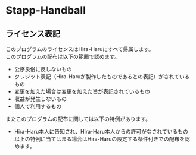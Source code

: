 # Stapp-Handball
## ライセンス表記
このプログラムのライセンスはHira-Haruにすべて帰属します。  
このプログラムの配布は以下の範囲で認めます。  
* 公序良俗に反しないもの
* クレジット表記（Hira-Haruが製作したものであるとの表記）がされているもの
* 変更を加えた場合は変更を加えた旨が表記されているもの
* 収益が発生しないもの
* 個人で利用するもの
  
またこのプログラムの配布に関しては以下の特例があります。
* Hira-Haru本人に告知され、Hira-Haru本人からの許可がなされているもの
以上の特例に当てはまる場合はHira-Haruの設定する条件付きでの配布を認めます。
